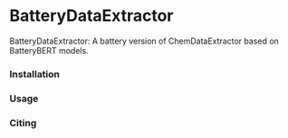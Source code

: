# BatteryDataExtractor
BatteryDataExtractor: A battery version of ChemDataExtractor based on BatteryBERT models.

### Installation

### Usage

### Citing